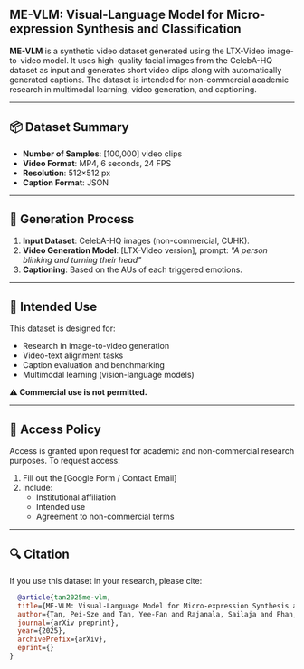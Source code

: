 ## ME-VLM: Visual-Language Model for Micro-expression Synthesis and Classification


**ME-VLM** is a synthetic video dataset generated using the LTX-Video image-to-video model. It uses high-quality facial images from the CelebA-HQ dataset as input and generates short video clips along with automatically generated captions. The dataset is intended for non-commercial academic research in multimodal learning, video generation, and captioning.

---

## 📦 Dataset Summary

- **Number of Samples**: [100,000] video clips
- **Video Format**: MP4, 6 seconds, 24 FPS
- **Resolution**: 512×512 px
- **Caption Format**: JSON

---

## 🧠 Generation Process

1. **Input Dataset**: CelebA-HQ images (non-commercial, CUHK).
2. **Video Generation Model**: [LTX-Video version], prompt: _"A person blinking and turning their head"_
3. **Captioning**: Based on the AUs of each triggered emotions.

---

## 🧪 Intended Use

This dataset is designed for:
- Research in image-to-video generation
- Video-text alignment tasks
- Caption evaluation and benchmarking
- Multimodal learning (vision-language models)

**⚠️ Commercial use is not permitted.**

---

## 🔐 Access Policy

Access is granted upon request for academic and non-commercial research purposes. To request access:

1. Fill out the [Google Form / Contact Email]
2. Include:
   - Institutional affiliation
   - Intended use
   - Agreement to non-commercial terms

---

## 🔍 Citation

If you use this dataset in your research, please cite:

```bibtex
  @article{tan2025me-vlm,
  title={ME-VLM: Visual-Language Model for Micro-expression Synthesis and Classification},
  author={Tan, Pei-Sze and Tan, Yee-Fan and Rajanala, Sailaja and Phan, Raphael C.W and Ong, Huey-Fang},
  journal={arXiv preprint},
  year={2025},
  archivePrefix={arXiv},
  eprint={}
}


